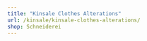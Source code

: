 ```yaml
---
title: "Kinsale Clothes Alterations"
url: /kinsale/kinsale-clothes-alterations/
shop: Schneiderei
---
```

